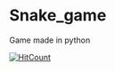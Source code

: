 # Snake_game
Game made in python   


[![HitCount](http://hits.dwyl.io/vinaybhutange/Snake_game.svg)](http://hits.dwyl.io/vinaybhutange/Snake_game)
